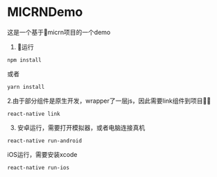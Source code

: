 # MICRNDemo

这是一个基于micrn项目的一个demo

1. 运行

```
npm install

```
或者

```
yarn install
```
2.由于部分组件是原生开发，wrapper了一层js，因此需要link组件到项目

```
react-native link
```

3. 安卓运行，需要打开模拟器，或者电脑连接真机

```
react-native run-android
```
iOS运行，需要安装xcode

```
react-native run-ios
```
